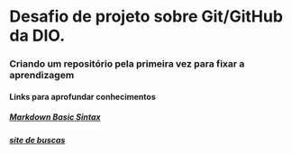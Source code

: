 # Desafio de projeto sobre Git/GitHub da DIO.
### Criando um repositório pela primeira vez para fixar a aprendizagem
####  Links para aprofundar conhecimentos
##### [Markdown Basic Sintax](https://www.markdownguide.org/basic-syntax/)
##### [site de buscas](https://www.google.com/)
